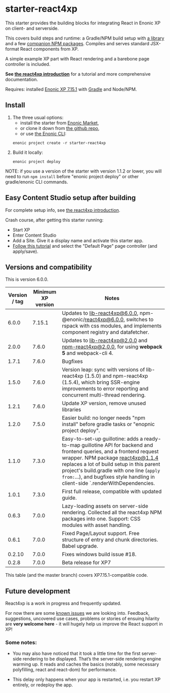 [//]: <> (starter-react4xp readme:   Autogenerated from source docs/README.src.md by the 'updateReadme' task in readme.gradle. )

# starter-react4xp

This starter provides the building blocks for integrating React in Enonic XP on client- and serverside.

This covers build steps and runtime: a Gradle/NPM build setup with [a library](https://github.com/enonic/lib-react4xp) and a
few [companion NPM packages](https://www.npmjs.com/package/@enonic/react4xp). Compiles and serves standard JSX-format React components from
XP.

A simple example XP part with React rendering and a barebone page controller is included.

**See [the react4xp introduction](https://developer.enonic.com/docs/react4xp/stable)** for a tutorial and more comprehensive documentation.

Requires: installed [Enonic XP 7.15.1](https://developer.enonic.com/)
with [Gradle](https://docs.gradle.org/current/userguide/getting_started_eng.html) and Node/NPM.

## Install

1. The three usual options: 
    - install the starter from [Enonic Market](https://market.enonic.com/starters/react4xp-starter),
   - or clone it down from [the github repo](https://github.com/enonic/starter-react4xp), 
    - or use [the Enonic CLI](https://developer.enonic.com/docs/enonic-cli/stable):
    ```commandline
    enonic project create -r starter-react4xp
    ```
2. Build it locally: 
    ```commandline
    enonic project deploy
    ```

NOTE: if you use a version of the starter with version 1.1.2 or lower, you will need to run `npm install` before "enonic project deploy" or other gradle/enonic CLI commands.

## Easy Content Studio setup after building

For complete setup info, see [the react4xp introduction](https://developer.enonic.com/docs/react4xp/stable).

Crash course, after getting this starter running:

- Start XP
- Enter Content Studio
- Add a Site. Give it a display name and activate this starter app. 
- [Follow this tutorial](https://developer.enonic.com/docs/react4xp/stable/pages) and select the "Default Page" page controller (and
  apply/save).


## Versions and compatibility

This is version 6.0.0.

| Version / tag | Minimum XP version | Notes                                                                                                                                                                                                                                                                                                                                 |
|---------------|--------------------|---------------------------------------------------------------------------------------------------------------------------------------------------------------------------------------------------------------------------------------------------------------------------------------------------------------------------------------|
| 6.0.0         | 7.15.1             | Updates to lib-react4xp@6.0.0, npm-@enonic/react4xp@6.0.0, switches to rspack with css modules, and implements component registry and datafetcher.                                                                                                                                                                                    |
| 2.0.0         | 7.6.0              | Updates to lib-react4xp@2.0.0 and npm-react4xp@2.0.0, for using **webpack 5** and webpack-cli 4.                                                                                                                                                                                                                                      |
| 1.7.1         | 7.6.0              | Bugfixes                                                                                                                                                                                                                                                                                                                              |
| 1.5.0         | 7.6.0              | Version leap: sync with versions of lib-react4xp (1.5.0) and npm-react4xp (1.5.4), which bring SSR-engine improvements to error reporting and concurrent multi-thread  rendering.                                                                                                                                                     |
| 1.2.1         | 7.6.0              | Update XP version, remove unused libraries                                                                                                                                                                                                                                                                                            |
| 1.2.0         | 7.5.0              | Easier build: no longer needs "npm install" before gradle tasks or "enopnic project deploy".                                                                                                                                                                                                                                          |
| 1.1.0         | 7.3.0              | Easy-to-set-up guillotine: adds a ready-to-map guillotine API for backend and frontend queries, and a frontend request wrapper. NPM package react4xp@1.1.4 replaces a lot of build setup in this parent project's build.gradle with one line (`apply from:`...), and bugfixes style handling in client-side `.renderWithDependencies. |
| 1.0.1         | 7.3.0              | First full release, compatible with updated guide.                                                                                                                                                                                                                                                                                    |
| 0.6.3         | 7.0.0              | Lazy-loading assets on server-side rendering. Collected all the react4xp NPM packages into one. Support: CSS modules with asset handling.                                                                                                                                                                                             |
| 0.6.1         | 7.0.0              | Fixed Page/Layout support. Free structure of entry and chunk directories. Babel upgrade.                                                                                                                                                                                                                                              |
| 0.2.10        | 7.0.0              | Fixes windows build issue #18.                                                                                                                                                                                                                                                                                                        |
| 0.2.8         | 7.0.0              | Beta release for XP7                                                                                                                                                                                                                                                                                                                  |

This table (and the master branch) covers XP7.15.1-compatible code.

## Future development

React4xp is a work in progress and frequently updated. 

For now there are some [known issues](https://github.com/enonic/lib-react4xp/issues) we are looking into. Feedback, suggestions, uncovered
use cases, problems or stories of ensuing hilarity are **very welcome here** - it will hugely help us improve the React support in XP!

### Some notes:

- You may also have noticed that it took a little time for the first server-side rendering to be displayed. That’s the server-side rendering
  engine warming up. It reads and caches the basics (notably, some necessary polyfilling, react and react-dom) for performance.

- This delay only happens when your app is restarted, i.e. you restart XP entirely, or redeploy the app.